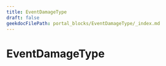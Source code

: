 ```yaml
---
title: EventDamageType
draft: false
geekdocFilePath: portal_blocks/EventDamageType/_index.md
---
```

# EventDamageType
